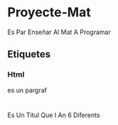# Proyecte-Mat
Es Par Enseñar Al Mat A Programar

## Etiquetes

### Html

<p></p>
es un pargraf

<h1></h1>
Es Un Titul Que I An 6 Diferents